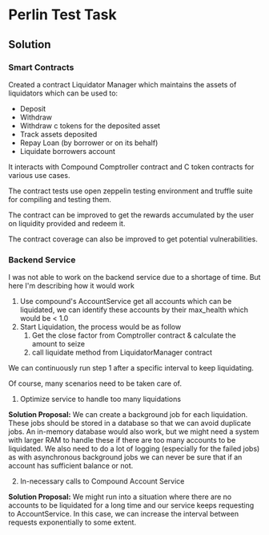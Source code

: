# Perlin Test Task


## Solution

### Smart Contracts

Created a contract Liquidator Manager which maintains the assets of liquidators which can be used to:

- Deposit
- Withdraw
- Withdraw c tokens for the deposited asset
- Track assets deposited
- Repay Loan (by borrower or on its behalf)
- Liquidate borrowers account

It interacts with Compound Comptroller contract and C token contracts for various use cases.

The contract tests use open zeppelin testing environment and truffle suite for compiling and testing them.

The contract can be improved to get the rewards accumulated by the user on liquidity provided and redeem it.

The contract coverage can also be improved to get potential vulnerabilities.

### Backend Service

I was not able to work on the backend service due to a shortage of time. But here I'm describing how it would work

1. Use compound's AccountService get all accounts which can be liquidated, we can identify these accounts by their max_health which would be < 1.0
2. Start Liquidation, the process would be as follow
    1. Get the close factor from Comptroller contract & calculate the amount to seize
    2. call liquidate method from LiquidatorManager contract

We can continuously run step 1 after a specific interval to keep liquidating.

Of course, many scenarios need to be taken care of.
1. Optimize service to handle too many liquidations

**Solution Proposal:** We can create a background job for each liquidation. These jobs should be stored in a database so that we can avoid duplicate jobs. An in-memory database would also work, but we might need a system with larger RAM to handle these if there are too many accounts to be liquidated. We also need to do a lot of logging (especially for the failed jobs) as with asynchronous background jobs we can never be sure that if an account has sufficient balance or not.

2. In-necessary calls to Compound Account Service

**Solution Proposal:** We might run into a situation where there are no accounts to be liquidated for a long time and our service keeps requesting to AccountService. In this case, we can increase the interval between requests exponentially to some extent.
